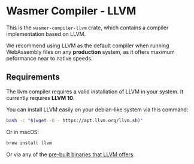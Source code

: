 # Wasmer Compiler - LLVM

This is the `wasmer-compiler-llvm` crate, which contains a
compiler implementation based on LLVM.

We recommend using LLVM as the default compiler when running WebAssembly
files on any **production** system, as it offers maximum peformance near
to native speeds.

## Requirements

The llvm compiler requires a valid installation of LLVM in your system.
It currently requires **LLVM 10**.


You can install LLVM easily on your debian-like system via this command:

```bash
bash -c "$(wget -O - https://apt.llvm.org/llvm.sh)"
```

Or in macOS:

```bash
brew install llvm
```

Or via any of the [pre-built binaries that LLVM offers](https://releases.llvm.org/download.html).
